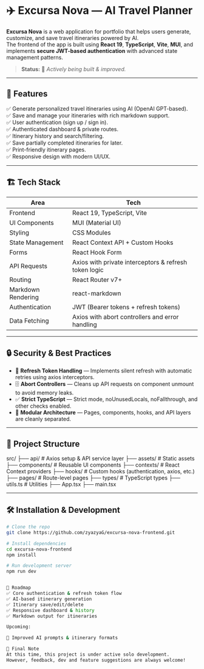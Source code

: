 # ✈️ Excursa Nova — AI Travel Planner

**Excursa Nova** is a web application for portfolio that helps users generate, customize, and save travel itineraries powered by AI.  
The frontend of the app is built using **React 19**, **TypeScript**, **Vite**, **MUI**, and implements **secure JWT-based authentication** with advanced state management patterns.

> **Status:** 🚧 *Actively being built & improved.*

---

## 🚀 Features

✅ Generate personalized travel itineraries using AI (OpenAI GPT-based).  
✅ Save and manage your itineraries with rich markdown support.  
✅ User authentication (sign up / sign in).  
✅ Authenticated dashboard & private routes.  
✅ Itinerary history and search/filtering.  
✅ Save partially completed itineraries for later.  
✅ Print-friendly itinerary pages.  
✅ Responsive design with modern UI/UX.

---

## 🏗 Tech Stack

| Area | Tech |
|------|------|
| Frontend | React 19, TypeScript, Vite |
| UI Components | MUI (Material UI) |
| Styling | CSS Modules |
| State Management | React Context API + Custom Hooks |
| Forms | React Hook Form |
| API Requests | Axios with private interceptors & refresh token logic |
| Routing | React Router v7+ |
| Markdown Rendering | react-markdown |
| Authentication | JWT (Bearer tokens + refresh tokens) |
| Data Fetching | Axios with abort controllers and error handling |

---

## 🔒 Security & Best Practices

- 🔄 **Refresh Token Handling** — Implements silent refresh with automatic retries using axios interceptors.
- 🗄 **Abort Controllers** — Cleans up API requests on component unmount to avoid memory leaks.
- ✅ **Strict TypeScript** — Strict mode, noUnusedLocals, noFallthrough, and other checks enabled.
- 🧩 **Modular Architecture** — Pages, components, hooks, and API layers are cleanly separated.

---

## 📁 Project Structure

src/
├── api/ # Axios setup & API service layer
├── assets/ # Static assets
├── components/ # Reusable UI components
├── contexts/ # React Context providers
├── hooks/ # Custom hooks (authentication, axios, etc.)
├── pages/ # Route-level pages
├── types/ # TypeScript types
├── utils.ts # Utilities
├── App.tsx
├── main.tsx


---

## 🛠 Installation & Development

```bash
# Clone the repo
git clone https://github.com/zyazyaG/excursa-nova-frontend.git

# Install dependencies
cd excursa-nova-frontend
npm install

# Run development server
npm run dev


📝 Roadmap
✅ Core authentication & refresh token flow
✅ AI-based itinerary generation
✅ Itinerary save/edit/delete
✅ Responsive dashboard & history
✅ Markdown output for itineraries

Upcoming:

🧠 Improved AI prompts & itinerary formats

🤝 Final Note
At this time, this project is under active solo development.
However, feedback, dev and feature suggestions are always welcome!


